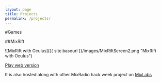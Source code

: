 ```yaml
---
layout: page
title: Projects
permalink: /projects/
---
```


#Games

##MixRift

![MixRift with Oculus]({{ site.baseurl }}/images/MixRiftScreen2.png "MixRift with Oculus")

[Play web version](http://almerc.github.io/MixRift/)

It is also hosted along with other MixRadio hack week project on [MixLabs](http://labs.mixrad.io/hacks/mixrift) 

